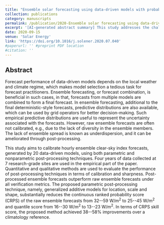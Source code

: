 ```yaml
---
title: "Ensemble solar forecasting using data-driven models with probabilistic post-processing through GAMLSS."
collection: publications
category: manuscripts
permalink: /publication/2020-Ensemble solar forecasting using data-driven models
excerpt: '[AI-generated abstract summary] This study addresses the challenge of forecast performance variability in data-driven models due to local weather conditions, proposing ensemble forecasting to combine multiple models for better accuracy. However, raw ensemble forecasts often suffer from underdispersion, which affects calibration. To improve forecast accuracy, the study calibrates hourly ensemble clear-sky index forecasts from 20 models using parametric and nonparametric post-processing techniques. Using four years of data from seven sites, the results show that post-processed forecasts significantly outperform raw forecasts. The proposed parametric technique, generalized additive models for location, scale, and shape, notably improves forecast accuracy, reducing the continuous ranked probability score (CRPS) by 38--58% compared to a climatology reference. '
date: 2020-09-15
venue: 'Solar Energy'
link: 'https://doi.org/10.1016/j.solener.2020.07.040'
#paperurl: '' #preprint PDF location
#citation: ''
---
```


<h2> Abstract </h2>
Forecast performance of data-driven models depends on the local weather and climate regime, which makes model selection a tedious task for forecast practitioners. Ensemble forecasting, or forecast combination, is beneficial in such cases, in that, forecasts from multiple models are combined to form a final forecast. In ensemble forecasting, additional to the final deterministic-style forecasts, predictive distributions are also available, which can be used by grid operators for better decision-making. Such empirical predictive distributions are useful to represent the uncertainty associated with the forecasts. However, raw ensemble forecasts are often not calibrated, e.g., due to the lack of diversity in the ensemble members. The lack of ensemble spread is known as underdispersion, and it can be ameliorated through post-processing.

This study aims to calibrate hourly ensemble clear-sky index forecasts, generated by 20 data-driven models, using both parametric and nonparametric post-processing techniques. Four years of data collected at 7 research-grade sites are used in the empirical part of the paper. Quantitative and qualitative methods are used to evaluate the performance of post-processing techniques in terms of calibration and sharpness. Post-processed ensemble forecasts outperform raw ensemble forecasts under all verification metrics. The proposed parametric post-processing technique, namely, generalized additive models for location, scale and shape, substantially reduces the continuous ranked probability score (CRPS) of the raw ensemble forecasts from 32--59 W/m$^2$ to 25--45 W/m$^2$ and quantile score from 16--30 W/m$^2$ to 13--23 W/m$^2$. In terms of CRPS skill score, the proposed method achieved 38--58% improvements over a climatology reference.